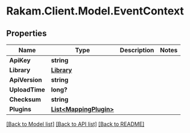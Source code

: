 # Rakam.Client.Model.EventContext
## Properties

Name | Type | Description | Notes
------------ | ------------- | ------------- | -------------
**ApiKey** | **string** |  | 
**Library** | [**Library**](Library.md) |  | 
**ApiVersion** | **string** |  | 
**UploadTime** | **long?** |  | 
**Checksum** | **string** |  | 
**Plugins** | [**List&lt;MappingPlugin&gt;**](MappingPlugin.md) |  | 

[[Back to Model list]](../README.md#documentation-for-models) [[Back to API list]](../README.md#documentation-for-api-endpoints) [[Back to README]](../README.md)

